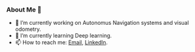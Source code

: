 ### About Me 👋

- 🔭 I’m currently working on Autonomus Navigation systems and visual odometry.
- 🌱 I’m currently learning Deep learning. 
- 📫 How to reach me: [Email](pareespathak1@gmail.com), [LinkedIn](https://www.linkedin.com/in/parees-pathak-6b743a1b5/).
